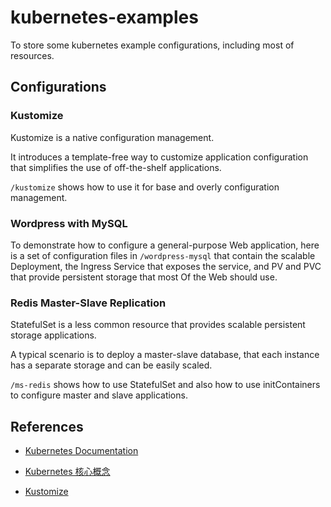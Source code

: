 # kubernetes-examples

To store some kubernetes example configurations, including most of resources.

## Configurations

### Kustomize

Kustomize is a native configuration management.

It introduces a template-free way to customize application configuration that simplifies the use of off-the-shelf applications.

`/kustomize` shows how to use it for base and overly configuration management.


### Wordpress with MySQL

To demonstrate how to configure a general-purpose Web application, here is a set of configuration files in `/wordpress-mysql` that contain the scalable Deployment, the Ingress Service that exposes the service, and PV and PVC that provide persistent storage that most Of the Web should use.


### Redis Master-Slave Replication

StatefulSet is a less common resource that provides scalable persistent storage applications.

A typical scenario is to deploy a master-slave database, that each instance has a separate storage and can be easily scaled.

`/ms-redis` shows how to use StatefulSet and also how to use initContainers to configure master and slave applications.

## References

- [Kubernetes Documentation](https://kubernetes.io/docs/home/)

- [Kubernetes 核心概念](https://tanglizi.one/post.sh?name=2020-11-27_Kubernetes%E6%A0%B8%E5%BF%83%E6%A6%82%E5%BF%B5.md)

- [Kustomize](https://kubernetes-sigs.github.io/kustomize/)
